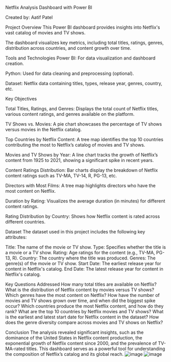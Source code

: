 Netflix  Analysis Dashboard with Power BI

Created by: Aatif Patel

Project Overview
This Power BI dashboard provides insights into Netflix's vast catalog of movies and TV shows.

The dashboard visualizes key metrics, including total titles, ratings, genres, distribution across countries, and content growth over time.

Tools and Technologies
Power BI: For data visualization and dashboard creation.

Python: Used for data cleaning and preprocessing (optional).

Dataset: Netflix data containing titles, types, release year, genres, country, etc.

Key Objectives

Total Titles, Ratings, and Genres: Displays the total count of Netflix titles, various content ratings, and genres available on the platform.

TV Shows vs. Movies: A pie chart showcases the percentage of TV shows versus movies in the Netflix catalog.

Top Countries by Netflix Content: A tree map identifies the top 10 countries contributing the most to Netflix’s catalog of movies and TV shows.

Movies and TV Shows by Year: A line chart tracks the growth of Netflix’s content from 1925 to 2021, showing a significant spike in recent years.

Content Ratings Distribution: Bar charts display the breakdown of Netflix content ratings such as TV-MA, TV-14, R, PG-13, etc.

Directors with Most Films: A tree map highlights directors who have the most content on Netflix.

Duration by Rating: Visualizes the average duration (in minutes) for different content ratings.

Rating Distribution by Country: Shows how Netflix content is rated across different countries.

Dataset
The dataset used in this project includes the following key attributes:

Title: The name of the movie or TV show.
Type: Specifies whether the title is a movie or a TV show.
Rating: Age ratings for the content (e.g., TV-MA, PG-13, R).
Country: The country where the title was produced.
Genres: The genre(s) of the movie or TV show.
Start Date: The earliest release year for content in Netflix's catalog.
End Date: The latest release year for content in Netflix's catalog.

Key Questions Addressed
How many total titles are available on Netflix?
What is the distribution of Netflix content by movies versus TV shows?
Which genres have the most content on Netflix?
How have the number of movies and TV shows grown over time, and when did the biggest spike occur?
Which countries produce the most Netflix content, and how do they rank?
What are the top 10 countries by Netflix movies and TV shows?
What is the earliest and latest start date for Netflix content in the dataset?
How does the genre diversity compare across movies and TV shows on Netflix?


Conclusion
The analysis revealed significant insights, such as the dominance of the United States in Netflix content production,
the exponential growth of Netflix content since 2000, and the prevalence of TV-MA-rated titles. 
This dashboard serves as a powerful tool for understanding the composition of Netflix’s catalog and its global reach.
![image](https://github.com/user-attachments/assets/4f81b1d1-9f41-4dfb-80bf-e5530d2dc721)
![image](https://github.com/user-attachments/assets/dca0fc67-9e52-4475-a8d7-beeca5ecab3a)


